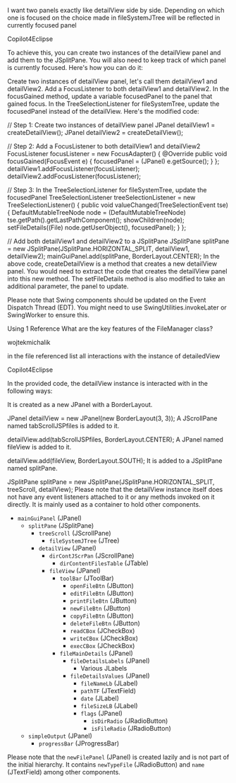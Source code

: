 I want two panels exactly like detailView side by side. Depending on which one is focused on the choice made in fileSystemJTree will be reflected in currently focused panel


Copilot4Eclipse


To achieve this, you can create two instances of the detailView panel and add them to the JSplitPane. You will also need to keep track of which panel is currently focused. Here's how you can do it:

Create two instances of detailView panel, let's call them detailView1 and detailView2.
Add a FocusListener to both detailView1 and detailView2. In the focusGained method, update a variable focusedPanel to the panel that gained focus.
In the TreeSelectionListener for fileSystemTree, update the focusedPanel instead of the detailView.
Here's the modified code:


// Step 1: Create two instances of detailView panel
JPanel detailView1 = createDetailView();
JPanel detailView2 = createDetailView();

// Step 2: Add a FocusListener to both detailView1 and detailView2
FocusListener focusListener = new FocusAdapter() {
    @Override
    public void focusGained(FocusEvent e) {
        focusedPanel = (JPanel) e.getSource();
    }
};
detailView1.addFocusListener(focusListener);
detailView2.addFocusListener(focusListener);

// Step 3: In the TreeSelectionListener for fileSystemTree, update the focusedPanel
TreeSelectionListener treeSelectionListener = new TreeSelectionListener() {
    public void valueChanged(TreeSelectionEvent tse) {
        DefaultMutableTreeNode node = (DefaultMutableTreeNode) tse.getPath().getLastPathComponent();
        showChildren(node);
        setFileDetails((File) node.getUserObject(), focusedPanel);
    }
};

// Add both detailView1 and detailView2 to a JSplitPane
JSplitPane splitPane = new JSplitPane(JSplitPane.HORIZONTAL_SPLIT, detailView1, detailView2);
mainGuiPanel.add(splitPane, BorderLayout.CENTER);
In the above code, createDetailView is a method that creates a new detailView panel. You would need to extract the code that creates the detailView panel into this new method. The setFileDetails method is also modified to take an additional parameter, the panel to update.

Please note that Swing components should be updated on the Event Dispatch Thread (EDT). You might need to use SwingUtilities.invokeLater or SwingWorker to ensure this.

Using 1 Reference
 What are the key features of the FileManager class?

wojtekmichalik

in the file referenced list all interactions with the instance of detailedView


Copilot4Eclipse


In the provided code, the detailView instance is interacted with in the following ways:

It is created as a new JPanel with a BorderLayout.

JPanel detailView = new JPanel(new BorderLayout(3, 3));
A JScrollPane named tabScrollJSPfiles is added to it.

detailView.add(tabScrollJSPfiles, BorderLayout.CENTER);
A JPanel named fileView is added to it.

detailView.add(fileView, BorderLayout.SOUTH);
It is added to a JSplitPane named splitPane.

JSplitPane splitPane = new JSplitPane(JSplitPane.HORIZONTAL_SPLIT, treeScroll, detailView);
Please note that the detailView instance itself does not have any event listeners attached to it or any methods invoked on it directly. It is mainly used as a container to hold other components.


- `mainGuiPanel` (JPanel)
  - `splitPane` (JSplitPane)
    - `treeScroll` (JScrollPane)
      - `fileSystemJTree` (JTree)
    - `detailView` (JPanel)
      - `dirContJScrPan` (JScrollPane)
        - `dirContentFilesTable` (JTable)
      - `fileView` (JPanel)
        - `toolBar` (JToolBar)
          - `openFileBtn` (JButton)
          - `editFileBtn` (JButton)
          - `printFileBtn` (JButton)
          - `newFileBtn` (JButton)
          - `copyFileBtn` (JButton)
          - `deleteFileBtn` (JButton)
          - `readCBox` (JCheckBox)
          - `writeCBox` (JCheckBox)
          - `execCBox` (JCheckBox)
        - `fileMainDetails` (JPanel)
          - `fileDetailsLabels` (JPanel)
            - Various JLabels
          - `fileDetailsValues` (JPanel)
            - `fileNameLb` (JLabel)
            - `pathTF` (JTextField)
            - `date` (JLabel)
            - `fileSizeLB` (JLabel)
            - `flags` (JPanel)
              - `isDirRadio` (JRadioButton)
              - `isFileRadio` (JRadioButton)
  - `simpleOutput` (JPanel)
    - `progressBar` (JProgressBar)

Please note that the `newFilePanel` (JPanel) is created lazily and is not part of the initial hierarchy. It contains `newTypeFile` (JRadioButton) and `name` (JTextField) among other components.
